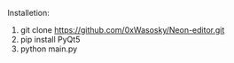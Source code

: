 
Installetion:

1) git clone https://github.com/0xWasosky/Neon-editor.git 
2) pip install PyQt5
3) python main.py
